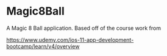 # Magic8Ball

A Magic 8 Ball application. Based off of the course work from

https://www.udemy.com/ios-11-app-development-bootcamp/learn/v4/overview
